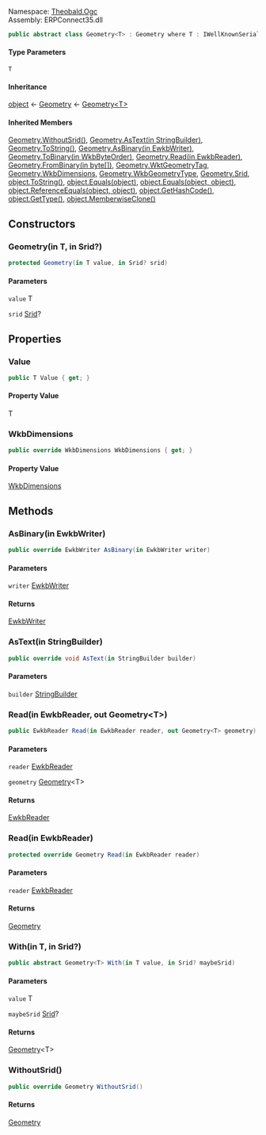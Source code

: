 
Namespace: [Theobald.Ogc](index.md)  
Assembly: ERPConnect35.dll  

```csharp
public abstract class Geometry<T> : Geometry where T : IWellKnownSerializable<T>
```

#### Type Parameters

`T` 

#### Inheritance

[object](https://learn.microsoft.com/dotnet/api/system.object) ← 
[Geometry](Theobald.Ogc.Geometry.md) ← 
[Geometry<T\>](Theobald.Ogc.Geometry\-1.md)

#### Inherited Members

[Geometry.WithoutSrid\(\)](Theobald.Ogc.Geometry.md\#Theobald\_Ogc\_Geometry\_WithoutSrid), 
[Geometry.AsText\(in StringBuilder\)](Theobald.Ogc.Geometry.md\#Theobald\_Ogc\_Geometry\_AsText\_System\_Text\_StringBuilder\_\_), 
[Geometry.ToString\(\)](Theobald.Ogc.Geometry.md\#Theobald\_Ogc\_Geometry\_ToString), 
[Geometry.AsBinary\(in EwkbWriter\)](Theobald.Ogc.Geometry.md\#Theobald\_Ogc\_Geometry\_AsBinary\_Theobald\_Ogc\_EwkbWriter\_\_), 
[Geometry.ToBinary\(in WkbByteOrder\)](Theobald.Ogc.Geometry.md\#Theobald\_Ogc\_Geometry\_ToBinary\_Theobald\_Ogc\_WkbByteOrder\_\_), 
[Geometry.Read\(in EwkbReader\)](Theobald.Ogc.Geometry.md\#Theobald\_Ogc\_Geometry\_Read\_Theobald\_Ogc\_EwkbReader\_\_), 
[Geometry.FromBinary\(in byte\[\]\)](Theobald.Ogc.Geometry.md\#Theobald\_Ogc\_Geometry\_FromBinary\_System\_Byte\_\_\_\_), 
[Geometry.WktGeometryTag](Theobald.Ogc.Geometry.md\#Theobald\_Ogc\_Geometry\_WktGeometryTag), 
[Geometry.WkbDimensions](Theobald.Ogc.Geometry.md\#Theobald\_Ogc\_Geometry\_WkbDimensions), 
[Geometry.WkbGeometryType](Theobald.Ogc.Geometry.md\#Theobald\_Ogc\_Geometry\_WkbGeometryType), 
[Geometry.Srid](Theobald.Ogc.Geometry.md\#Theobald\_Ogc\_Geometry\_Srid), 
[object.ToString\(\)](https://learn.microsoft.com/dotnet/api/system.object.tostring), 
[object.Equals\(object\)](https://learn.microsoft.com/dotnet/api/system.object.equals\#system\-object\-equals\(system\-object\)), 
[object.Equals\(object, object\)](https://learn.microsoft.com/dotnet/api/system.object.equals\#system\-object\-equals\(system\-object\-system\-object\)), 
[object.ReferenceEquals\(object, object\)](https://learn.microsoft.com/dotnet/api/system.object.referenceequals), 
[object.GetHashCode\(\)](https://learn.microsoft.com/dotnet/api/system.object.gethashcode), 
[object.GetType\(\)](https://learn.microsoft.com/dotnet/api/system.object.gettype), 
[object.MemberwiseClone\(\)](https://learn.microsoft.com/dotnet/api/system.object.memberwiseclone)

## Constructors

### <a id="Theobald_Ogc_Geometry_1__ctor__0__System_Nullable_Theobald_Ogc_Srid___"></a> Geometry\(in T, in Srid?\)

```csharp
protected Geometry(in T value, in Srid? srid)
```

#### Parameters

`value` T

`srid` [Srid](Theobald.Ogc.Srid.md)?

## Properties

### <a id="Theobald_Ogc_Geometry_1_Value"></a> Value

```csharp
public T Value { get; }
```

#### Property Value

 T

### <a id="Theobald_Ogc_Geometry_1_WkbDimensions"></a> WkbDimensions

```csharp
public override WkbDimensions WkbDimensions { get; }
```

#### Property Value

 [WkbDimensions](Theobald.Ogc.WkbDimensions.md)

## Methods

### <a id="Theobald_Ogc_Geometry_1_AsBinary_Theobald_Ogc_EwkbWriter__"></a> AsBinary\(in EwkbWriter\)

```csharp
public override EwkbWriter AsBinary(in EwkbWriter writer)
```

#### Parameters

`writer` [EwkbWriter](Theobald.Ogc.EwkbWriter.md)

#### Returns

 [EwkbWriter](Theobald.Ogc.EwkbWriter.md)

### <a id="Theobald_Ogc_Geometry_1_AsText_System_Text_StringBuilder__"></a> AsText\(in StringBuilder\)

```csharp
public override void AsText(in StringBuilder builder)
```

#### Parameters

`builder` [StringBuilder](https://learn.microsoft.com/dotnet/api/system.text.stringbuilder)

### <a id="Theobald_Ogc_Geometry_1_Read_Theobald_Ogc_EwkbReader__Theobald_Ogc_Geometry__0___"></a> Read\(in EwkbReader, out Geometry<T\>\)

```csharp
public EwkbReader Read(in EwkbReader reader, out Geometry<T> geometry)
```

#### Parameters

`reader` [EwkbReader](Theobald.Ogc.EwkbReader.md)

`geometry` [Geometry](Theobald.Ogc.Geometry\-1.md)<T\>

#### Returns

 [EwkbReader](Theobald.Ogc.EwkbReader.md)

### <a id="Theobald_Ogc_Geometry_1_Read_Theobald_Ogc_EwkbReader__"></a> Read\(in EwkbReader\)

```csharp
protected override Geometry Read(in EwkbReader reader)
```

#### Parameters

`reader` [EwkbReader](Theobald.Ogc.EwkbReader.md)

#### Returns

 [Geometry](Theobald.Ogc.Geometry.md)

### <a id="Theobald_Ogc_Geometry_1_With__0__System_Nullable_Theobald_Ogc_Srid___"></a> With\(in T, in Srid?\)

```csharp
public abstract Geometry<T> With(in T value, in Srid? maybeSrid)
```

#### Parameters

`value` T

`maybeSrid` [Srid](Theobald.Ogc.Srid.md)?

#### Returns

 [Geometry](Theobald.Ogc.Geometry\-1.md)<T\>

### <a id="Theobald_Ogc_Geometry_1_WithoutSrid"></a> WithoutSrid\(\)

```csharp
public override Geometry WithoutSrid()
```

#### Returns

 [Geometry](Theobald.Ogc.Geometry.md)

